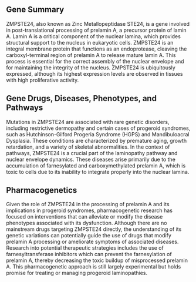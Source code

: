 ## Gene Summary
ZMPSTE24, also known as Zinc Metallopeptidase STE24, is a gene involved in post-translational processing of prelamin A, a precursor protein of lamin A. Lamin A is a critical component of the nuclear lamina, which provides structural support to the nucleus in eukaryotic cells. ZMPSTE24 is an integral membrane protein that functions as an endoprotease, cleaving the carboxyl-terminal region of prelamin A to release mature lamin A. This process is essential for the correct assembly of the nuclear envelope and for maintaining the integrity of the nucleus. ZMPSTE24 is ubiquitously expressed, although its highest expression levels are observed in tissues with high proliferative activity.

## Gene Drugs, Diseases, Phenotypes, and Pathways
Mutations in ZMPSTE24 are associated with rare genetic disorders, including restrictive dermopathy and certain cases of progeroid syndromes, such as Hutchinson-Gilford Progeria Syndrome (HGPS) and Mandibuloacral Dysplasia. These conditions are characterized by premature aging, growth retardation, and a variety of skeletal abnormalities. In the context of pathways, ZMPSTE24 is a crucial part of the laminopathy pathway and nuclear envelope dynamics. These diseases arise primarily due to the accumulation of farnesylated and carboxymethylated prelamin A, which is toxic to cells due to its inability to integrate properly into the nuclear lamina.

## Pharmacogenetics
Given the role of ZMPSTE24 in the processing of prelamin A and its implications in progeroid syndromes, pharmacogenetic research has focused on interventions that can alleviate or modify the disease phenotypes associated with its dysfunction. Although there are no mainstream drugs targeting ZMPSTE24 directly, the understanding of its genetic variations can potentially guide the use of drugs that modify prelamin A processing or ameliorate symptoms of associated diseases. Research into potential therapeutic strategies includes the use of farnesyltransferase inhibitors which can prevent the farnesylation of prelamin A, thereby decreasing the toxic buildup of misprocessed prelamin A. This pharmacogenetic approach is still largely experimental but holds promise for treating or managing progeroid laminopathies.